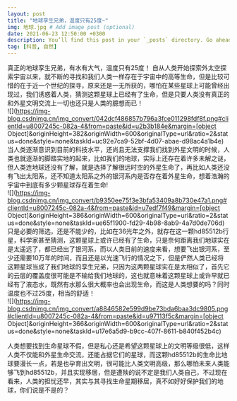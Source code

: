 ```yaml
---
layout: post
title: "地球孪生兄弟，温度只有25度~"
img: 地球.jpg # Add image post (optional)
date: 2021-06-23 12:50:00 +0300
description: You’ll find this post in your `_posts` directory. Go ahead and edit it and re-build the site to see your changes. # Add post description (optional)
tag: [科普, 自然]
---
```


真正的地球孪生兄弟，有水有大气，温度只有25度！
自从人类开始探索外太空探索宇宙以来，就不断的寻找和我们人类一样存在于宇宙中的高等生命，但是比较可惜的在于近一个世纪的探寻，原来还是一无所获的，哪怕在某些星球上可能曾经出现过，我们诱惑着人类，猜测这颗星球上已经有了生命，但是只要人类没有真正的和外星文明交流上一切也还只是人类的臆想而已！<br />
![](https://img-blog.csdnimg.cn/img_convert/042dcf486857b796a3fce011298fdf8f.png#clientId=u8007245c-082a-4&from=paste&id=u2b3b184e&margin=[object Object]&originHeight=382&originWidth=600&originalType=url&ratio=2&status=done&style=none&taskId=uc92e7ca9-52bf-4d07-abae-d98ac4a1b4e)
当人类逐渐意识到目前的科技水平，还尚且无法支撑我们找到外星文明的时候，人类也就逐渐的脚踏实地的起来，比如我们的地球，实际上还存在着许多未解之谜，但人类连地球还没有了解，就是选择了解很远时空的外星生命了，再比如人类还没有飞出太阳系，还不知道太阳系之外的银河系内是否存在着外星生命，想着浩瀚的宇宙中到底有多少颗星球存在着生命!<br />
![](https://img-blog.csdnimg.cn/img_convert/b9350ee75f3e3bfa53409a8b730e47a1.png#clientId=u8007245c-082a-4&from=paste&id=u7edf7f49&margin=[object Object]&originHeight=386&originWidth=600&originalType=url&ratio=2&status=done&style=none&taskId=ue65f1900-fd29-4b98-8ab9-4a7d0de706d)
只是必要的筛选，还是不能少的，比如在36光年之外，就存在这一颗hd85512b行星，科学家甚至猜测，这颗星球上或许已经有了生命，只是奈何距离我们地球实在是太遥远了，都已经出了银河系，而以人类目前的速度来看，想要飞出银河系，至少还需要10万年的时间，而且还是以光速飞行的情况之下，但是俨然人类已经将这颗星球当成了我们地球的孪生兄弟，只因为这两颗星球实在是太相似了，首先它的云层的覆盖度很可能是不输给我们地球的，这也就意味着这颗星球上或许早就已经有了液态水，既然有水那么很大概率也会出现生命，而这是人类想要的吗？同时温度也不过25度，相当的舒适！<br />
![](https://img-blog.csdnimg.cn/img_convert/a8846582e599d9be73bda6baa3dc9805.png#clientId=u8007245c-082a-4&from=paste&id=u97113f5c&margin=[object Object]&originHeight=366&originWidth=600&originalType=url&ratio=2&status=done&style=none&taskId=u17e6a5d9-b9cc-407f-8611-b840f452b4c)


人类想要找到生命星球不假，但是私心还是希望这颗星球上的文明等级很低，这样人类不仅能和外星生命交流，还能占据它们的星球，而这颗hd85512b的生命比地球要漫长一点，若是也孕育出文明，很可能比人类文明高级，那么哪怕未来人类能够飞到hd85512b，并且实现移居，但是遭殃的说不定是我们人类自己，不过现在看来，人类的担忧还早，其实与其寻找生命星期移居，真不如好好保护我们的地球，你们说是不是的？
